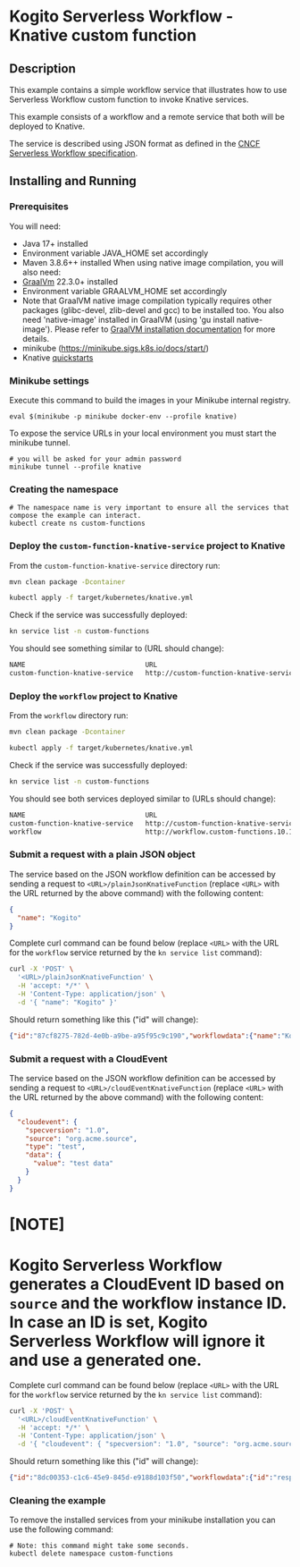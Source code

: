 # Kogito Serverless Workflow - Knative custom function

## Description

This example contains a simple workflow service that illustrates how to use Serverless Workflow custom function to invoke Knative services.

This example consists of a workflow and a remote service that both will be deployed to Knative.

The service is described using JSON format as defined in the 
[CNCF Serverless Workflow specification](https://github.com/serverlessworkflow/specification).

## Installing and Running

### Prerequisites
 
You will need:
  - Java 17+ installed
  - Environment variable JAVA_HOME set accordingly
  - Maven 3.8.6++ installed
    When using native image compilation, you will also need:
  - [GraalVm](https://www.graalvm.org/downloads/) 22.3.0+ installed
  - Environment variable GRAALVM_HOME set accordingly
  - Note that GraalVM native image compilation typically requires other packages (glibc-devel, zlib-devel and gcc) to be installed too.  You also need 'native-image' installed in GraalVM (using 'gu install native-image'). Please refer to [GraalVM installation documentation](https://www.graalvm.org/docs/reference-manual/aot-compilation/#prerequisites) for more details.
  - minikube (https://minikube.sigs.k8s.io/docs/start/)
  - Knative [quickstarts](https://knative.dev/docs/getting-started/quickstart-install/)

### Minikube settings

Execute this command to build the images in your Minikube internal registry.
```shell
eval $(minikube -p minikube docker-env --profile knative)
```

To expose the service URLs in your local environment you must start the minikube tunnel.

```shell
# you will be asked for your admin password
minikube tunnel --profile knative
```

### Creating the namespace

```shell
# The namespace name is very important to ensure all the services that compose the example can interact.
kubectl create ns custom-functions
```

### Deploy the `custom-function-knative-service` project to Knative

From the `custom-function-knative-service` directory run:

```sh
mvn clean package -Dcontainer
```

```sh
kubectl apply -f target/kubernetes/knative.yml
```

Check if the service was successfully deployed:

```sh
kn service list -n custom-functions
```

You should see something similar to (URL should change):

```sh
NAME                              URL                                                                             LATEST                                  AGE   CONDITIONS   READY   REASON
custom-function-knative-service   http://custom-function-knative-service.custom-functions.10.107.55.54.sslip.io   custom-function-knative-service-00001   53s   3 OK / 3     True     
```

### Deploy the `workflow` project to Knative

From the `workflow` directory run:

```sh
mvn clean package -Dcontainer
```

```sh
kubectl apply -f target/kubernetes/knative.yml
```

Check if the service was successfully deployed:

```sh
kn service list -n custom-functions
```

You should see both services deployed similar to  (URLs should change):

```sh
NAME                              URL                                                                             LATEST                                  AGE     CONDITIONS   READY   REASON
custom-function-knative-service   http://custom-function-knative-service.custom-functions.10.107.55.54.sslip.io   custom-function-knative-service-00001   9m45s   3 OK / 3     True    
workflow                          http://workflow.custom-functions.10.107.55.54.sslip.io                          workflow-00001                          8s      3 OK / 3     True           
```

### Submit a request with a plain JSON object 

The service based on the JSON workflow definition can be accessed by sending a request to `<URL>/plainJsonKnativeFunction` (replace `<URL>` with the URL returned by the above command) with the following content:

```json
{
  "name": "Kogito"
}
```

Complete curl command can be found below (replace `<URL>` with the URL for the `workflow` service returned by the `kn service list` command):

```sh
curl -X 'POST' \
  '<URL>/plainJsonKnativeFunction' \
  -H 'accept: */*' \
  -H 'Content-Type: application/json' \
  -d '{ "name": "Kogito" }'
```

Should return something like this ("id" will change):

```json
{"id":"87cf8275-782d-4e0b-a9be-a95f95c9c190","workflowdata":{"name":"Kogito","greeting":"Greetings from Serverless Workflow, Kogito"}}
```

### Submit a request with a CloudEvent

The service based on the JSON workflow definition can be accessed by sending a request to `<URL>/cloudEventKnativeFunction` (replace `<URL>` with the URL returned by the above command) with the following content:

```json
{
  "cloudevent": {
    "specversion": "1.0",
    "source": "org.acme.source",
    "type": "test",
    "data": {
      "value": "test data"
    }
  }
}
```

[NOTE]
====
Kogito Serverless Workflow generates a CloudEvent ID based on `source` and the workflow instance ID. In case an ID is set, Kogito Serverless Workflow will ignore it and use a generated one.
====

Complete curl command can be found below (replace `<URL>` with the URL for the `workflow` service returned by the `kn service list` command):

```sh
curl -X 'POST' \
  '<URL>/cloudEventKnativeFunction' \
  -H 'accept: */*' \
  -H 'Content-Type: application/json' \
  -d '{ "cloudevent": { "specversion": "1.0", "source": "org.acme.source", "type": "test", "data": { "value": "test data"} }}'
```

Should return something like this ("id" will change):

```json
{"id":"8dc00353-c1c6-45e9-845d-e9188d103f50","workflowdata":{"id":"response-of-org.acme.source_8dc00353-c1c6-45e9-845d-e9188d103f50","specversion":"1.0","source":"cloudEventFunction","type":"annotated"}}
```

### Cleaning the example

To remove the installed services from your minikube installation you can use the following command:

```shell
# Note: this command might take some seconds.
kubectl delete namespace custom-functions    
```
